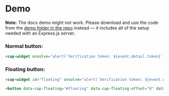 # Demo

**Note:** The docs demo might not work. Please download and use the code from the [demo folder in the repo](https://github.com/tiagorangel1/cap/tree/main/demo) instead — it includes all of the setup needed with an Express.js server.

### Normal button:

<Demo />

```html
<cap-widget onsolve="alert(`Verification token: ${event.detail.token}`)"></cap-widget>
```

### Floating button:

<Demo-floating />

```html
<cap-widget id="floating" onsolve="alert(`Verification token: ${event.detail.token}`)"></cap-widget>

<button data-cap-floating="#floating" data-cap-floating-offset="8" data-cap-floating-position="bottom" class="demo-button">Trigger Floating</button>
```